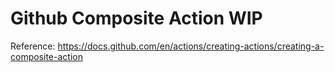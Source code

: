 # Github Composite Action WIP


Reference: https://docs.github.com/en/actions/creating-actions/creating-a-composite-action
